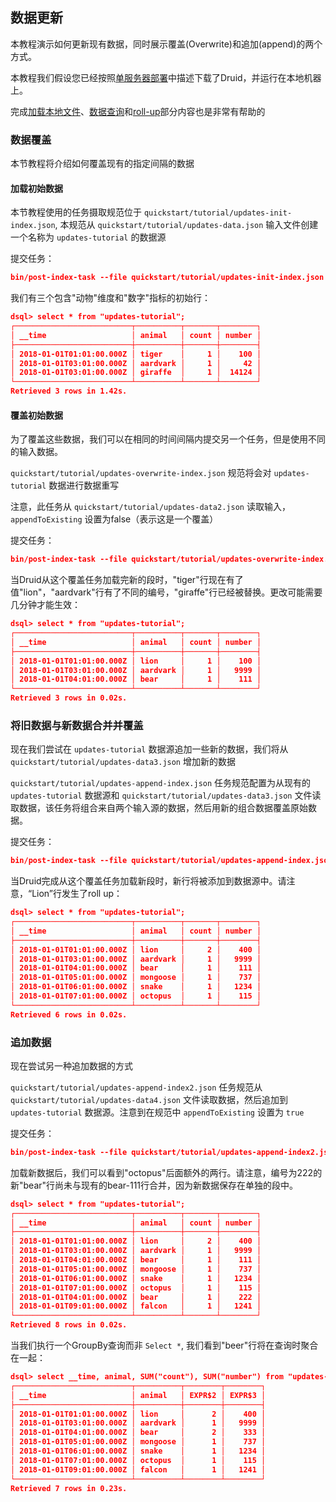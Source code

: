<!-- toc -->

<script async src="https://pagead2.googlesyndication.com/pagead/js/adsbygoogle.js"></script>
<ins class="adsbygoogle"
     style="display:block; text-align:center;"
     data-ad-layout="in-article"
     data-ad-format="fluid"
     data-ad-client="ca-pub-8828078415045620"
     data-ad-slot="7586680510"></ins>
<script>
     (adsbygoogle = window.adsbygoogle || []).push({});
</script>

## 数据更新
本教程演示如何更新现有数据，同时展示覆盖(Overwrite)和追加(append)的两个方式。

本教程我们假设您已经按照[单服务器部署](../GettingStarted/chapter-3.md)中描述下载了Druid，并运行在本地机器上。

完成[加载本地文件](./chapter-1.md)、[数据查询](./chapter-4.md)和[roll-up](./chapter-5.md)部分内容也是非常有帮助的

### 数据覆盖
本节教程将介绍如何覆盖现有的指定间隔的数据

#### 加载初始数据

本节教程使用的任务摄取规范位于 `quickstart/tutorial/updates-init-index.json`, 本规范从 `quickstart/tutorial/updates-data.json` 输入文件创建一个名称为 `updates-tutorial` 的数据源

提交任务：
```json
bin/post-index-task --file quickstart/tutorial/updates-init-index.json --url http://localhost:8081
```

我们有三个包含"动物"维度和"数字"指标的初始行：
```json
dsql> select * from "updates-tutorial";
┌──────────────────────────┬──────────┬───────┬────────┐
│ __time                   │ animal   │ count │ number │
├──────────────────────────┼──────────┼───────┼────────┤
│ 2018-01-01T01:01:00.000Z │ tiger    │     1 │    100 │
│ 2018-01-01T03:01:00.000Z │ aardvark │     1 │     42 │
│ 2018-01-01T03:01:00.000Z │ giraffe  │     1 │  14124 │
└──────────────────────────┴──────────┴───────┴────────┘
Retrieved 3 rows in 1.42s.
```
#### 覆盖初始数据

为了覆盖这些数据，我们可以在相同的时间间隔内提交另一个任务，但是使用不同的输入数据。

`quickstart/tutorial/updates-overwrite-index.json` 规范将会对 `updates-tutorial` 数据进行数据重写

注意，此任务从 `quickstart/tutorial/updates-data2.json` 读取输入，`appendToExisting` 设置为false（表示这是一个覆盖）

提交任务：
```json
bin/post-index-task --file quickstart/tutorial/updates-overwrite-index.json --url http://localhost:8081
```

当Druid从这个覆盖任务加载完新的段时，"tiger"行现在有了值"lion"，"aardvark"行有了不同的编号，"giraffe"行已经被替换。更改可能需要几分钟才能生效：

```json
dsql> select * from "updates-tutorial";
┌──────────────────────────┬──────────┬───────┬────────┐
│ __time                   │ animal   │ count │ number │
├──────────────────────────┼──────────┼───────┼────────┤
│ 2018-01-01T01:01:00.000Z │ lion     │     1 │    100 │
│ 2018-01-01T03:01:00.000Z │ aardvark │     1 │   9999 │
│ 2018-01-01T04:01:00.000Z │ bear     │     1 │    111 │
└──────────────────────────┴──────────┴───────┴────────┘
Retrieved 3 rows in 0.02s.
```

### 将旧数据与新数据合并并覆盖

现在我们尝试在 `updates-tutorial` 数据源追加一些新的数据，我们将从 `quickstart/tutorial/updates-data3.json` 增加新的数据

`quickstart/tutorial/updates-append-index.json` 任务规范配置为从现有的 `updates-tutorial` 数据源和 `quickstart/tutorial/updates-data3.json` 文件读取数据，该任务将组合来自两个输入源的数据，然后用新的组合数据覆盖原始数据。

提交任务：
```json
bin/post-index-task --file quickstart/tutorial/updates-append-index.json --url http://localhost:8081
```

当Druid完成从这个覆盖任务加载新段时，新行将被添加到数据源中。请注意，“Lion”行发生了roll up：
```json
dsql> select * from "updates-tutorial";
┌──────────────────────────┬──────────┬───────┬────────┐
│ __time                   │ animal   │ count │ number │
├──────────────────────────┼──────────┼───────┼────────┤
│ 2018-01-01T01:01:00.000Z │ lion     │     2 │    400 │
│ 2018-01-01T03:01:00.000Z │ aardvark │     1 │   9999 │
│ 2018-01-01T04:01:00.000Z │ bear     │     1 │    111 │
│ 2018-01-01T05:01:00.000Z │ mongoose │     1 │    737 │
│ 2018-01-01T06:01:00.000Z │ snake    │     1 │   1234 │
│ 2018-01-01T07:01:00.000Z │ octopus  │     1 │    115 │
└──────────────────────────┴──────────┴───────┴────────┘
Retrieved 6 rows in 0.02s.
```

### 追加数据

现在尝试另一种追加数据的方式

`quickstart/tutorial/updates-append-index2.json` 任务规范从 `quickstart/tutorial/updates-data4.json` 文件读取数据，然后追加到 `updates-tutorial` 数据源。注意到在规范中 `appendToExisting` 设置为 `true`

提交任务：
```json
bin/post-index-task --file quickstart/tutorial/updates-append-index2.json --url http://localhost:8081
```

加载新数据后，我们可以看到"octopus"后面额外的两行。请注意，编号为222的新"bear"行尚未与现有的bear-111行合并，因为新数据保存在单独的段中。

```json
dsql> select * from "updates-tutorial";
┌──────────────────────────┬──────────┬───────┬────────┐
│ __time                   │ animal   │ count │ number │
├──────────────────────────┼──────────┼───────┼────────┤
│ 2018-01-01T01:01:00.000Z │ lion     │     2 │    400 │
│ 2018-01-01T03:01:00.000Z │ aardvark │     1 │   9999 │
│ 2018-01-01T04:01:00.000Z │ bear     │     1 │    111 │
│ 2018-01-01T05:01:00.000Z │ mongoose │     1 │    737 │
│ 2018-01-01T06:01:00.000Z │ snake    │     1 │   1234 │
│ 2018-01-01T07:01:00.000Z │ octopus  │     1 │    115 │
│ 2018-01-01T04:01:00.000Z │ bear     │     1 │    222 │
│ 2018-01-01T09:01:00.000Z │ falcon   │     1 │   1241 │
└──────────────────────────┴──────────┴───────┴────────┘
Retrieved 8 rows in 0.02s.
```

当我们执行一个GroupBy查询而非 `Select *`, 我们看到"beer"行将在查询时聚合在一起：

```json
dsql> select __time, animal, SUM("count"), SUM("number") from "updates-tutorial" group by __time, animal;
┌──────────────────────────┬──────────┬────────┬────────┐
│ __time                   │ animal   │ EXPR$2 │ EXPR$3 │
├──────────────────────────┼──────────┼────────┼────────┤
│ 2018-01-01T01:01:00.000Z │ lion     │      2 │    400 │
│ 2018-01-01T03:01:00.000Z │ aardvark │      1 │   9999 │
│ 2018-01-01T04:01:00.000Z │ bear     │      2 │    333 │
│ 2018-01-01T05:01:00.000Z │ mongoose │      1 │    737 │
│ 2018-01-01T06:01:00.000Z │ snake    │      1 │   1234 │
│ 2018-01-01T07:01:00.000Z │ octopus  │      1 │    115 │
│ 2018-01-01T09:01:00.000Z │ falcon   │      1 │   1241 │
└──────────────────────────┴──────────┴────────┴────────┘
Retrieved 7 rows in 0.23s.
```
